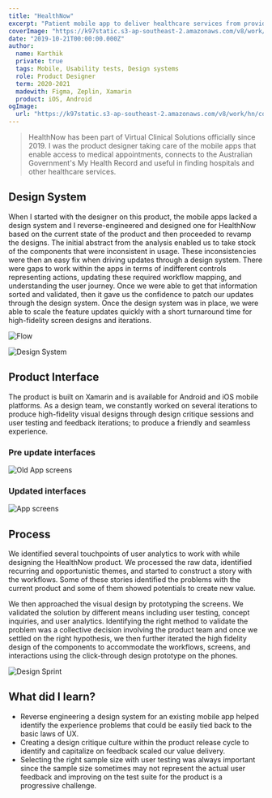 ```yaml
---
title: "HealthNow"
excerpt: "Patient mobile app to deliver healthcare services from providers &  myGov's health records"
coverImage: "https://k97static.s3-ap-southeast-2.amazonaws.com/v8/work/cover/hn.png"
date: "2019-10-21T00:00:00.000Z"
author:
  name: Karthik
  private: true
  tags: Mobile, Usability tests, Design systems
  role: Product Designer
  term: 2020-2021
  madewith: Figma, Zeplin, Xamarin
  product: iOS, Android
ogImage:
  url: "https://k97static.s3-ap-southeast-2.amazonaws.com/v8/work/hn/cover.png"
---
```


> HealthNow has been part of Virtual Clinical Solutions officially since 2019. I was the product designer taking care of the mobile apps that enable access to medical appointments, connects to the Australian Government's My Health Record and useful in finding hospitals and other healthcare services.

## Design System

When I started with the designer on this product, the mobile apps lacked a design system and I reverse-engineered and designed one for HealthNow based on the current state of the product and then proceeded to revamp the designs. The initial abstract from the analysis enabled us to take stock of the components that were inconsistent in usage. These inconsistencies were then an easy fix when driving updates through a design system. There were gaps to work within the apps in terms of indifferent controls representing actions, updating these required workflow mapping, and understanding the user journey. Once we were able to get that information sorted and validated, then it gave us the confidence to patch our updates through the design system. Once the design system was in place, we were able to scale the feature updates quickly with a short turnaround time for high-fidelity screen designs and iterations.

![Flow](https://k97static.s3-ap-southeast-2.amazonaws.com/v8/work/hn/workflow.png)

![Design System](/assets/work/hn/designsystem.png)

## Product Interface

The product is built on Xamarin and is available for Android and iOS mobile platforms. As a design team, we constantly worked on several iterations to produce high-fidelity visual designs through design critique sessions and user testing and feedback iterations; to produce a friendly and seamless experience.


### Pre update interfaces

![Old App screens](/assets/work/hn/old-screens.png)


### Updated interfaces
![App screens](https://k97static.s3-ap-southeast-2.amazonaws.com/v8/work/hn/screens.png)

## Process

We identified several touchpoints of user analytics to work with while designing the HealthNow product. We processed the raw data, identified recurring and opportunistic themes, and started to construct a story with the workflows. Some of these stories identified the problems with the current product and some of them showed potentials to create new value.

We then approached the visual design by prototyping the screens. We validated the solution by different means including user testing, concept inquiries, and user analytics. Identifying the right method to validate the problem was a collective decision involving the product team and once we settled on the right hypothesis, we then further iterated the high fidelity design of the components to accommodate the workflows, screens, and interactions using the click-through design prototype on the phones.

![Design Sprint](https://k97static.s3-ap-southeast-2.amazonaws.com/v8/work/vhp/process.png)

## What did I learn?

- Reverse engineering a design system for an existing mobile app helped identify the experience problems that could be easily tied back to the basic laws of UX.
- Creating a design critique culture within the product release cycle to identify and capitalize on feedback scaled our value delivery.
- Selecting the right sample size with user testing was always important since the sample size sometimes may not represent the actual user feedback and improving on the test suite for the product is a progressive challenge.
